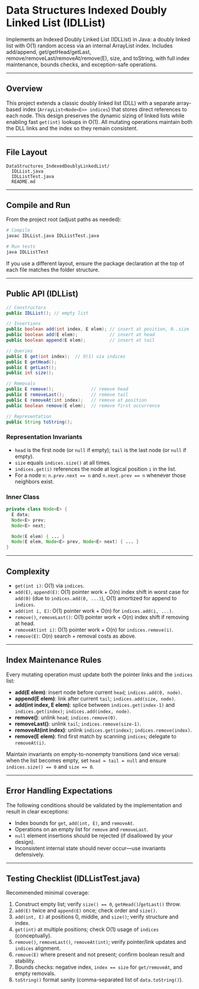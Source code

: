 # Data Structures Indexed Doubly Linked List (IDLList)

Implements an Indexed Doubly Linked List (IDLList) in Java: a doubly linked list with O(1) random access via an internal ArrayList index. Includes add/append, get/getHead/getLast, remove/removeLast/removeAt/remove(E), size, and toString, with full index maintenance, bounds checks, and exception-safe operations.

---

## Overview
This project extends a classic doubly linked list (DLL) with a separate array-based index (`ArrayList<Node<E>> indices`) that stores direct references to each node. This design preserves the dynamic sizing of linked lists while enabling fast `get(int)` lookups in O(1). All mutating operations maintain both the DLL links and the index so they remain consistent.

---

## File Layout
```
DataStructures_IndexedDoublyLinkedList/
  IDLList.java
  IDLListTest.java
  README.md
```

---

## Compile and Run
From the project root (adjust paths as needed):
```bash
# Compile
javac IDLList.java IDLListTest.java

# Run tests
java IDLListTest
```

If you use a different layout, ensure the package declaration at the top of each file matches the folder structure.

---

## Public API (IDLList<E>)
```java
// Constructors
public IDLList(); // empty list

// Insertions
public boolean add(int index, E elem); // insert at position, 0..size
public boolean add(E elem);            // insert at head
public boolean append(E elem);         // insert at tail

// Queries
public E get(int index);  // O(1) via indices
public E getHead();
public E getLast();
public int size();

// Removals
public E remove();              // remove head
public E removeLast();          // remove tail
public E removeAt(int index);   // remove at position
public boolean remove(E elem);  // remove first occurrence

// Representation
public String toString();
```

### Representation Invariants
- `head` is the first node (or `null` if empty); `tail` is the last node (or `null` if empty).
- `size` equals `indices.size()` at all times.
- `indices.get(i)` references the node at logical position `i` in the list.
- For a node `n`: `n.prev.next == n` and `n.next.prev == n` whenever those neighbors exist.

### Inner Class
```java
private class Node<E> {
  E data;
  Node<E> prev;
  Node<E> next;

  Node(E elem) { ... }
  Node(E elem, Node<E> prev, Node<E> next) { ... }
}
```

---

## Complexity
- `get(int i)`: O(1) via `indices`.
- `add(E)`, `append(E)`: O(1) pointer work + O(n) index shift in worst case for `add(0)` (due to `indices.add(0, ...)`), O(1) amortized for append to `indices`.
- `add(int i, E)`: O(1) pointer work + O(n) for `indices.add(i, ...)`.
- `remove()`, `removeLast()`: O(1) pointer work + O(n) index shift if removing at head.
- `removeAt(int i)`: O(1) pointer work + O(n) for `indices.remove(i)`.
- `remove(E)`: O(n) search + removal costs as above.

---

## Index Maintenance Rules
Every mutating operation must update both the pointer links and the `indices` list:
- **add(E elem)**: insert node before current `head`; `indices.add(0, node)`.
- **append(E elem)**: link after current `tail`; `indices.add(size, node)`.
- **add(int index, E elem)**: splice between `indices.get(index-1)` and `indices.get(index)`; `indices.add(index, node)`.
- **remove()**: unlink `head`; `indices.remove(0)`.
- **removeLast()**: unlink `tail`; `indices.remove(size-1)`.
- **removeAt(int index)**: unlink `indices.get(index)`; `indices.remove(index)`.
- **remove(E elem)**: find first match by scanning `indices`; delegate to `removeAt(i)`.

Maintain invariants on empty-to-nonempty transitions (and vice versa): when the list becomes empty, set `head = tail = null` and ensure `indices.size() == 0` and `size == 0`.

---

## Error Handling Expectations
The following conditions should be validated by the implementation and result in clear exceptions:
- Index bounds for `get`, `add(int, E)`, and `removeAt`.
- Operations on an empty list for `remove` and `removeLast`.
- `null` element insertions should be rejected (if disallowed by your design).
- Inconsistent internal state should never occur—use invariants defensively.

---

## Testing Checklist (IDLListTest.java)
Recommended minimal coverage:
1. Construct empty list; verify `size() == 0`, `getHead()`/`getLast()` throw.
2. `add(E)` twice and `append(E)` once; check order and `size()`.
3. `add(int, E)` at positions 0, middle, and `size()`; verify structure and index.
4. `get(int)` at multiple positions; check O(1) usage of `indices` (conceptually).
5. `remove()`, `removeLast()`, `removeAt(int)`; verify pointer/link updates and `indices` alignment.
6. `remove(E)` where present and not present; confirm boolean result and stability.
7. Bounds checks: negative index, `index == size` for `get/removeAt`, and empty removals.
8. `toString()` format sanity (comma-separated list of `data.toString()`).
